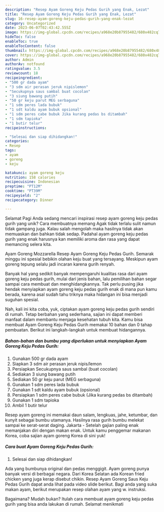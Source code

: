 ```yaml
---
description: "Resep Ayam Goreng Keju Pedas Gurih yang Enak, Lezat"
title: "Resep Ayam Goreng Keju Pedas Gurih yang Enak, Lezat"
slug: 16-resep-ayam-goreng-keju-pedas-gurih-yang-enak-lezat
category: Uncategorized
date: 2023-06-07T02:43:42.555Z
image: https://img-global.cpcdn.com/recipes/a968e20b87955482/680x482cq70/ayam-goreng-keju-pedas-gurih-foto-resep-utama.jpg
hideToc: false
enableToc: true
enableTocContent: false
thumbnail: https://img-global.cpcdn.com/recipes/a968e20b87955482/680x482cq70/ayam-goreng-keju-pedas-gurih-foto-resep-utama.jpg
cover: https://img-global.cpcdn.com/recipes/a968e20b87955482/680x482cq70/ayam-goreng-keju-pedas-gurih-foto-resep-utama.jpg
author: Admin
authorAv: notfound
ratingvalue: 3.5
reviewcount: 18
recipeingredient:
- "500 gr dada ayam"
- "3 sdm air perasan jeruk nipislemon"
- "Secukupnya saus sambal buat cocolan"
- "3 siung bawang putih"
- "50 gr keju parut MEG serbaguna"
- "1 sdm peres lada bubuk"
- "1 sdt kaldu ayam bubuk opsional"
- "1 sdm peres cabe bubuk Jika kurang pedas bs ditambah"
- "1 sdm tapioka"
- "1 butir telur"
recipeinstructions:

- "Selesai dan siap dihidangkan!"
categories:
- Resep
tags:
- ayam
- goreng
- keju

katakunci: ayam goreng keju 
nutrition: 158 calories
recipecuisine: Indonesian
preptime: "PT12M"
cooktime: "PT39M"
recipeyield: "2"
recipecategory: Dinner

---
```



Selamat Pagi Anda sedang mencari inspirasi resep ayam goreng keju pedas gurih yang unik? Cara membuatnya memang Agak tidak terlalu sulit namun tidak gampang juga. Kalau salah mengolah maka hasilnya tidak akan memuaskan dan bahkan tidak sedap. Padahal ayam goreng keju pedas gurih yang enak harusnya kan memiliki aroma dan rasa yang dapat memancing selera kita.


Ayam Goreng Mozzarella Resep Ayam Goreng Keju Pedas Gurih. Semarak minggu ini spesial bebikin olahan keju buat yang tersayang. Meskipun ayam goreng tepung selalu jadi incaran karena gurih renyah.

Banyak hal yang sedikit banyak mempengaruhi kualitas rasa dari ayam goreng keju pedas gurih, mulai dari jenis bahan, lalu pemilihan bahan segar sampai cara membuat dan menghidangkannya. Tak perlu pusing jika hendak menyiapkan ayam goreng keju pedas gurih enak di mana pun kamu berada, karena asal sudah tahu triknya maka hidangan ini bisa menjadi suguhan spesial.


Nah, kali ini kita coba, yuk, ciptakan ayam goreng keju pedas gurih sendiri di rumah. Tetap berbahan yang sederhana, sajian ini dapat memberi manfaat dalam membantu menjaga kesehatan tubuh kita. Kamu bisa membuat Ayam Goreng Keju Pedas Gurih memakai 10 bahan dan 0 tahap pembuatan. Berikut ini langkah-langkah untuk membuat hidangannya.

<!--inarticleads1-->

##### Bahan-bahan dan bumbu yang diperlukan untuk menyiapkan Ayam Goreng Keju Pedas Gurih:

1. Gunakan 500 gr dada ayam
1. Siapkan 3 sdm air perasan jeruk nipis/lemon
1. Persiapkan Secukupnya saus sambal (buat cocolan)
1. Sediakan 3 siung bawang putih
1. Sediakan 50 gr keju parut (MEG serbaguna)
1. Gunakan 1 sdm peres lada bubuk
1. Gunakan 1 sdt kaldu ayam bubuk (opsional)
1. Persiapkan 1 sdm peres cabe bubuk (Jika kurang pedas bs ditambah)
1. Gunakan 1 sdm tapioka
1. Ambil 1 butir telur


Resep ayam goreng ini memakai daun salam, lengkuas, jahe, ketumbar, dan kunyit sebagai bumbu utamanya. Hasilnya rasa gurih bumbu melekat sampai ke serat-serat daging. Jakarta - Setelah gajian paling enak memanjakan diri dengan makan enak. Untuk kamu penggemar makanan Korea, coba sajian ayam goreng Korea di sini yuk! 

<!--inarticleads2-->

##### Cara buat Ayam Goreng Keju Pedas Gurih:


1. Selesai dan siap dihidangkan!

Ada yang bumbunya original dan pedas menggigit. Ayam goreng punya banyak versi di berbagai negara. Dari Korea Selatan ada Korean fried chicken yang juga kerap disebut chikin. Resep Ayam Goreng Saus Keju Pedas Gurih dapat anda lihat pada video slide berikut. Bagi anda yang suka makan ayam, berikut merupakan resep olahan ayam yang w. instruksi. 

Bagaimana? Mudah bukan? Itulah cara membuat ayam goreng keju pedas gurih yang bisa anda lakukan di rumah. Selamat menikmati
